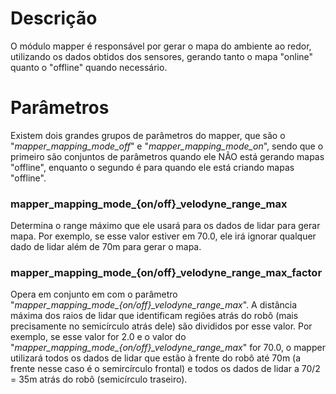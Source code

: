 # Descrição

O módulo mapper é responsável por gerar o mapa do ambiente ao redor, utilizando os dados obtidos dos sensores, gerando tanto o mapa "online" quanto o "offline" quando necessário.

# Parâmetros

Existem dois grandes grupos de parâmetros do mapper, que são o "*mapper_mapping_mode_off*" e "*mapper_mapping_mode_on*", sendo que o primeiro são conjuntos de parâmetros quando ele NÃO está gerando mapas "offline", enquanto o segundo é para quando ele está criando mapas "offline". 

### **mapper_mapping_mode_{on/off}_velodyne_range_max**

Determina o range máximo que ele usará para os dados de lidar para gerar mapa. Por exemplo, se esse valor estiver em 70.0, ele irá ignorar qualquer dado de lidar além de 70m para gerar o mapa.

### **mapper_mapping_mode_{on/off}_velodyne_range_max_factor**

Opera em conjunto em com o parâmetro "*mapper_mapping_mode_{on/off}_velodyne_range_max*". A distância máxima dos raios de lidar que identificam regiões atrás do robô (mais precisamente no semicírculo atrás dele) são divididos por esse valor. Por exemplo, se esse valor for 2.0 e o valor do "*mapper_mapping_mode_{on/off}_velodyne_range_max*" for 70.0, o mapper utilizará todos os dados de lidar que estão à frente do robô até 70m (a frente nesse caso é o semircírculo frontal) e todos os dados de lidar a 70/2 = 35m atrás do robô (semicírculo traseiro).